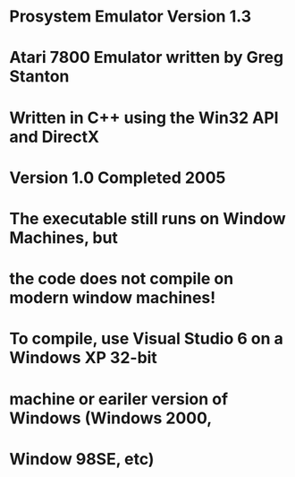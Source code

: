 # Prosystem Emulator Version 1.3
# Atari 7800 Emulator written by Greg Stanton
# 
# Written in C++ using the Win32 API and DirectX
# Version 1.0 Completed 2005
# 
# The executable still runs on Window Machines, but 
# the code does not compile on modern window machines!
# To compile, use Visual Studio 6 on a Windows XP 32-bit 
# machine or eariler version of Windows (Windows 2000, 
# Window 98SE, etc)
# 
